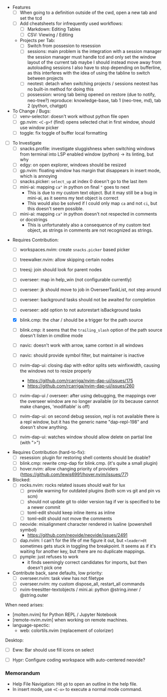 - Features
    - [ ] When going to a definition outside of the cwd, open a new tab and set the tcd
    - [ ] Add cheatsheets for infrequently used workflows:
        - [ ] Markdown: Editing Tables
        - [ ] CSV: Viewing / Editing 

    - Projects per Tab:
        - [ ] Switch from possesion to resession
        - [ ] sessions: main problem is the integration with a session manager
            the session manager must handle tcd and only set the window layout of the current tab
            maybe I should instead move away from autoloading sessions
            I also have to stop depending on bufferline, as this interferes with
            the idea of using the tabline to switch between projects
        - [ ] neotest: detach when switching projects / sessions
                neotest has no built-in method for doing this
        - [ ] possession: wrong tab being opened on restore (due to notify, neo-tree?)
                reproduce: knowledge-base, tab 1 (neo-tree, md), tab 2 (python, chatgpt)
- To Change / Bugs:
    - [ ] venv-selector: doesn't work without python file open
    - [ ] gp.nvim: `<C-g>f` (find) opens selected chat in first window, should use window picker
    - [ ] toggle: fix toggle of buffer local formatting

- [ ] To Investigate
    - [ ] snacks.profile: investigate sluggishness when switching windows from
      terminal into LSP enabled window (python) -> its linting, but why
    - [ ] edgy: on open explorer, windows should be resized
    - [ ] gp.nvim: floating window has margin that disappears in insert mode, which is annoying
    - [ ] snacks.picker: `select_up` at index 0 doesn't go to the last item
    - [ ] mini-ai: mapping `ca"` in python on final `"` goes to next
        - This is due to my custom text object. But it may still be a bug in mini-ai, as it seems my text object is correct
        - This would also be solved if I could only map `ca` and not `ci`, but this doesn't seem possible.
    - [ ] mini-ai: mapping `ca"` in python doesn't not respected in comments or docstrings 
        - This is unfortunately also a consequence of my custom text object, as strings in comments are not recognized as strings.

- Requires Contribution:
    - [ ] workspaces.nvim: create `snacks.picker` based picker
    - [ ] treewalker.nvim: allow skipping certain nodes
    - [ ] treesj: join should look for parent nodes
    - [ ] overseer: map <esc> in help_win (not configurable currently)
    - [ ] overseer: jk should move to job in OverseerTaskList, not step around
    - [ ] overseer: background tasks should not be awaited for completion
    - [ ] overseer: add option to not autorestart isBackground tasks 
    - [x] blink.cmp: the char / should be a trigger for the path source
    - [ ] blink.cmp: it seems that the `trailing_slash` option of the path source doesn't listen in cmdline mode
    - [ ] navic: doesn't work with arrow, same context in all windows
    - [ ] navic: should provide symbol filter, but maintainer is inactive

    - [ ] nvim-dap-ui: closing dap with editor splits sets winfixwidth, causing
      the windows not to resize properly
        - https://github.com/rcarriga/nvim-dap-ui/issues/175
        - https://github.com/rcarriga/nvim-dap-ui/issues/260
    - [ ] nvim-dap-ui / overseer: after using debugging, the mappings over the
        overseer window are no longer available (or its because cannot make changes,
        'modifiable' is off)
    - [ ] nvim-dap-ui: on second debug session, repl is not available
        there is a repl window, but it has the generic name "dap-repl-198" and
        doesn't show anything.
    - [ ] nvim-dap-ui: watches window should allow delete on partial line (with ">")

- Requires Contribution (hard-to-fix):
    - [ ] resession: plugin for restoring shell contents
        should be doable?
    - [ ] blink.cmp: rewrite cmp-dap for blink.cmp. (it's quite a small plugin) 
    - [ ] hover.nvim: allow changing priority of providers (https://github.com/lewis6991/hover.nvim/issues/77)

- Blocked:
    - [ ] rocks.nvim: rocks related issues should wait for lux
        - [ ] provide warning for outdated plugins (both scm vs git and pin vs scm)
        - [ ] should not update git to older version tag if ver is specified to be a newer commit
        - [ ] toml-edit should keep inline items as inline
        - [ ] toml-edit should not move the comments  
    - [ ] neovide: misalignment character rendered in lualine (powershell symbol)
        - https://github.com/neovide/neovide/issues/2491
    - [ ] dap.nvim: I can't for the life of me figure it out, but `<leader>dt`
    sometimes gets stuck in toggling the breakpoint. It seems as if it's waiting
    for another key, but there are no duplicate mappings.
    - [ ] pymple: just refuses to work
        - it finds seemingly correct candidates for imports, but then doesn't pick one

- Contribute back, sane defaults, low priority:
    - [ ] overseer.nvim: task view has not filetype
    - [ ] overseer.nvim: my custom dispose_all, restart_all commands
    - [ ] nvim-treesitter-textobjects / mini.ai: python @string.inner / @string.outer

When need arises:
- [molten.nvim] for Python REPL / Jupyter Notebook
- [remote-nvim.nvim] when working on remote machines.
- language-spectic:
    - web: colortils.nvim (replacement of colorizer)

Desktop:
- [ ] Eww: Bar should use fill icons on select
- [ ] Hypr: Configure coding workspace with auto-centered neovide?


### Memorandum
- Help File Navigation: Hit `gO` to open an outline in the help file.
- In insert mode, use `<C-o>` to execute a normal mode command.

